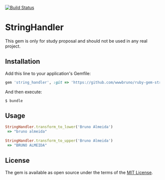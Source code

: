 
[![Build Status](https://travis-ci.org/wwwbruno/ruby-gem-string-handler.svg?branch=master)](https://travis-ci.org/wwwbruno/ruby-gem-string-handler)
# StringHandler

This gem is only for study proposal and should not be used in any real project.

## Installation

Add this line to your application's Gemfile:

```ruby
gem 'string_handler', :git => 'https://github.com/wwwbruno/ruby-gem-string-handler.git'
```

And then execute:

    $ bundle

## Usage

```ruby
StringHandler.transform_to_lower('Bruno Almeida')
 => "bruno almeida"
 
StringHandler.transform_to_upper('Bruno Almeida')
 => "BRUNO ALMEIDA"
```

## License

The gem is available as open source under the terms of the [MIT License](http://opensource.org/licenses/MIT).

